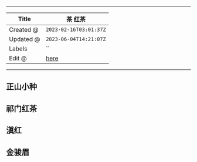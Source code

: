 -----

| Title     | 茶 红茶                                              |
| --------- | ------------------------------------------------- |
| Created @ | `2023-02-16T03:01:37Z`                            |
| Updated @ | `2023-06-04T14:21:07Z`                            |
| Labels    | \`\`                                              |
| Edit @    | [here](https://github.com/junxnone/shi/issues/34) |

-----

## 正山小种

## 祁门红茶

## 滇红

## 金骏眉
